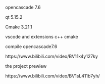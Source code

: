 <p>opencascade 7.6</p>
<p>qt 5.15.2</p>
<p>Cmake 3.21.1</p>
<p>vscode and extensions c++ cmake</p>
<p>compile opencascade7.6</p>
<p>https://www.bilibili.com/video/BV11k4y127ky</p>
<p>the project prewiew</p>
<p>https://www.bilibili.com/video/BV1sL411b7yh/</p>


